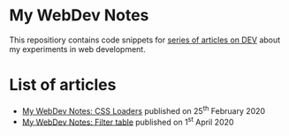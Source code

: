# My WebDev Notes
This repositiory contains code snippets for [series of articles on DEV](https://dev.to/ziizium/my-webdev-notes-5305) about my experiments in web development.

# List of articles
* [My WebDev Notes: CSS Loaders](https://dev.to/ziizium/my-webdev-notes-css-loaders-398m) published on 25<sup>th</sup> February 2020
* [My WebDev Notes: Filter table](https://dev.to/ziizium/my-webdev-notes-filter-table-4f5f) published on 1<sup>st</sup> April 2020
